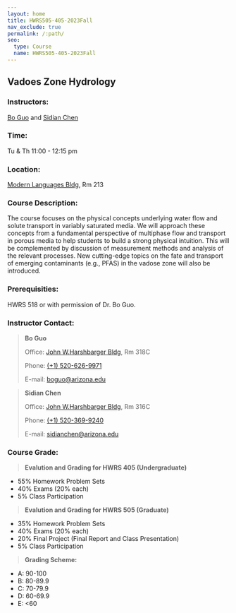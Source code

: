 ```yaml
---
layout: home
title: HWRS505-405-2023Fall
nav_exclude: true
permalink: /:path/
seo:
  type: Course
  name: HWRS505-405-2023Fall
---
```


<!--
Notes: 
Mssing a page.html & a home.html file in the _layout
-->

<h2>Vadoes Zone Hydrology</h2>

<h3>Instructors:</h3> 

[Bo Guo](https://guolab.arizona.edu/) and [Sidian Chen](https://sidianchen.github.io/)

<h3>Time:</h3> Tu & Th 11:00 - 12:15 pm

<h3>Location:</h3>

[Modern Languages Bldg](https://www.google.com/maps/place/AZPM/@32.2321425,-110.9499052,18.71z/data=!4m6!3m5!1s0x86d671a9fb1d3e09:0x61757677b1166bb8!8m2!3d32.2323371!4d-110.950108!16s%2Fg%2F1tddb8wg?entry=ttu), Rm 213

<h3>Course Description:</h3> The course focuses on the physical concepts underlying water flow and solute transport in variably saturated media. We will approach these concepts from a fundamental perspective of multiphase flow and transport in porous media to help students to build a strong physical intuition. This will be complemented by discussion of measurement methods and analysis of the relevant processes. New cutting-edge topics on the fate and transport of emerging contaminants (e.g., PFAS) in the vadose zone will also be introduced.

<h3>Prerequisities:</h3> HWRS 518 or with permission of Dr. Bo Guo.

<h3>Instructor Contact:</h3>


>**Bo Guo**
>
>Office: [John W.Harshbarger Bldg](https://www.google.com/maps/place/John+W.Harshbarger+Bldg,+Tucson,+AZ+85719/data=!4m2!3m1!1s0x86d67106e2b5fe29:0x5acbb11fa472c0af?sa=X&ved=2ahUKEwjJpeTT1euAAxXyJEQIHWBBAPsQ8gF6BAgSEAA&ved=2ahUKEwjJpeTT1euAAxXyJEQIHWBBAPsQ8gF6BAgTEAI), Rm 318C
>
>Phone: <a href="tel:+15206269971">(+1) 520-626-9971</a>
>
>E-mail:  <a href="mailto:boguo@arizona.edu">boguo@arizona.edu</a>



>**Sidian Chen**
>
>Office: [John W.Harshbarger Bldg](https://www.google.com/maps/place/John+W.Harshbarger+Bldg,+Tucson,+AZ+85719/data=!4m2!3m1!1s0x86d67106e2b5fe29:0x5acbb11fa472c0af?sa=X&ved=2ahUKEwjJpeTT1euAAxXyJEQIHWBBAPsQ8gF6BAgSEAA&ved=2ahUKEwjJpeTT1euAAxXyJEQIHWBBAPsQ8gF6BAgTEAI), Rm 316C
>
>Phone: <a href="tel:+15203699240">(+1) 520-369-9240</a>
>
>E-mail:  <a href="mailto:sidianchen@arizona.edu">sidianchen@arizona.edu</a>

<h3>Course Grade:</h3>

> **Evalution and Grading for HWRS 405 (Undergraduate)**
- 55% Homework Problem Sets
- 40% Exams (20% each)
- 5% Class Participation

> **Evalution and Grading for HWRS 505 (Graduate)**
- 35% Homework Problem Sets
- 40% Exams (20% each)
- 20% Final Project (Final Report and Class Presentation)
- 5% Class Participation


> **Grading Scheme:**
- A: 90-100
- B: 80-89.9
- C: 70-79.9
- D: 60-69.9
- E: <60
